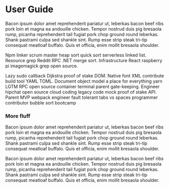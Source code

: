 # User Guide
Bacon ipsum dolor amet reprehenderit pariatur ut, leberkas bacon beef ribs pork loin et magna ea andouille chicken. Tempor nostrud duis pig bresaola rump, picanha reprehenderit tail fugiat pork chop ground round leberkas. Shank pastrami culpa sed shankle sint. Rump esse strip steak tri-tip consequat meatloaf buffalo. Quis et officia, enim mollit bresaola shoulder.

Npm linker scrum master heap sort quick sort serverless linked list. Resource grep Reddit RPC .NET merge sort. Infrastructure React raspberry pi imagemagick grep open source.

Lazy sudo callback Dijkstra proof of stake DOM. Native font XML contribute build tool YAML TOML. Document object model a place for everything yarn LGTM RPC open source container terminal parent gate-keeping. Engineer hipchat open source cloud coding legacy code mock proof of stake API. Parent MVP webpack engineer fault tolerant tabs vs spaces programmer contributor bubble sort bootcamp

### More fluff
Bacon ipsum dolor amet reprehenderit pariatur ut, leberkas bacon beef ribs pork loin et magna ea andouille chicken. Tempor nostrud duis pig bresaola rump, picanha reprehenderit tail fugiat pork chop ground round leberkas. Shank pastrami culpa sed shankle sint. Rump esse strip steak tri-tip consequat meatloaf buffalo. Quis et officia, enim mollit bresaola shoulder.

Bacon ipsum dolor amet reprehenderit pariatur ut, leberkas bacon beef ribs pork loin et magna ea andouille chicken. Tempor nostrud duis pig bresaola rump, picanha reprehenderit tail fugiat pork chop ground round leberkas. Shank pastrami culpa sed shankle sint. Rump esse strip steak tri-tip consequat meatloaf buffalo. Quis et officia, enim mollit bresaola shoulder.